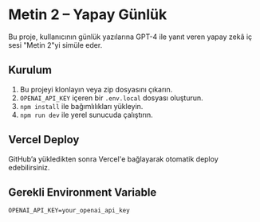 # Metin 2 – Yapay Günlük

Bu proje, kullanıcının günlük yazılarına GPT-4 ile yanıt veren yapay zekâ iç sesi "Metin 2"yi simüle eder.

## Kurulum

1. Bu projeyi klonlayın veya zip dosyasını çıkarın.
2. `OPENAI_API_KEY` içeren bir `.env.local` dosyası oluşturun.
3. `npm install` ile bağımlılıkları yükleyin.
4. `npm run dev` ile yerel sunucuda çalıştırın.

## Vercel Deploy

GitHub’a yükledikten sonra Vercel'e bağlayarak otomatik deploy edebilirsiniz.

## Gerekli Environment Variable

```
OPENAI_API_KEY=your_openai_api_key
```